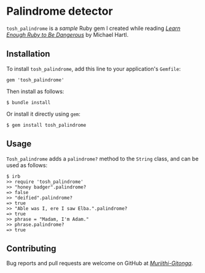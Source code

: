 # Palindrome detector

`tosh_palindrome` is a *sample* Ruby gem I created while reading [*Learn Enough Ruby to Be Dangerous*](https://www.learnenough.com/ruby-tutorial) by Michael Hartl.

## Installation

To install `tosh_palindrome`, add this line to your application's `Gemfile`:

```
gem 'tosh_palindrome'
```

Then install as follows:

```
$ bundle install
```

Or install it directly using `gem`:

```
$ gem install tosh_palindrome
```

## Usage

`Tosh_palindrome` adds a `palindrome?` method to the `String` class, and can be used as follows:

```
$ irb
>> require 'tosh_palindrome'
>> "honey badger".palindrome?
=> false
>> "deified".palindrome?
=> true
>> "Able was I, ere I saw Elba.".palindrome?
=> true
>> phrase = "Madam, I'm Adam."
>> phrase.palindrome?
=> true
```

## Contributing

Bug reports and pull requests are welcome on GitHub at [*Muriithi-Gitonga*](https://github.com/Muriithi-Gitonga/tosh_palindrome).